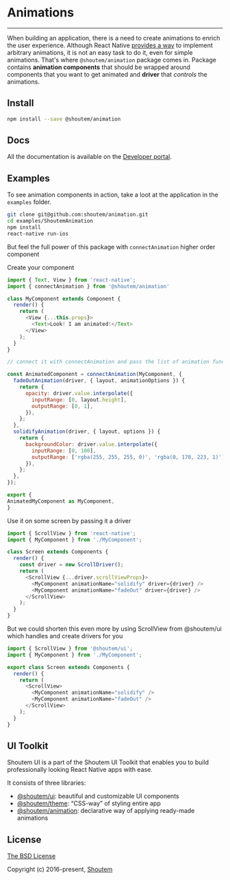 
# Animations
<hr />

When building an application, there is a need to create animations to enrich the user experience. Although React Native [provides a way](https://facebook.github.io/react-native/docs/animations.html) to implement arbitrary animations, it is not an easy task to do it, even for simple animations. That's where `@shoutem/animation` package comes in. Package contains **animation components** that should be wrapped around components that you want to get animated and **driver** that _controls_ the animations.

## Install

```bash
npm install --save @shoutem/animation
```

## Docs

All the documentation is available on the [Developer portal](http://shoutem.github.io/docs/ui-toolkit/animation/introduction).


## Examples

To see animation components in action, take a loot at the application in the `examples` folder.

```bash
git clone git@github.com:shoutem/animation.git
cd examples/ShoutemAnimation
npm install
react-native run-ios
```

But feel the full power of this package with `connectAnimation` higher order component

Create your component

```javascript
import { Text, View } from 'react-native'; 
import { connectAnimation } from '@shoutem/animation'

class MyComponent extends Component {
  render() {
    return (
      <View {...this.props}>
        <Text>Look! I am animated!</Text>
      </View>
    );
  }
}

// connect it with connectAnimation and pass the list of animation functions

const AnimatedComponent = connectAnimation(MyComponent, {
  fadeOutAnimation(driver, { layout, animationOptions }) {
    return {
      opacity: driver.value.interpolate({
        inputRange: [0, layout.height],
        outputRange: [0, 1],
      }),
    };
  },
  solidifyAnimation(driver, { layout, options }) {
    return {
      backgroundColor: driver.value.interpolate({
        inputRange: [0, 100],
        outputRange: ['rgba(255, 255, 255, 0)', 'rgba(0, 170, 223, 1)'],
      }),
    };
  },
});

export {
AnimatedMyComponent as MyComponent,
}

```

Use it on some screen by passing it a driver


```javascript
import { ScrollView } from 'react-native';
import { MyComponent } from './MyComponent';

class Screen extends Components {
  render() {
    const driver = new ScrollDriver();
    return (
      <ScrollView {...driver.scrollViewProps}>
        <MyComponent animationName="solidify" driver={driver} />
        <MyComponent animationName="fadeOut" driver={driver} />
      </ScrollView>
    );
  }
}
```

But we could shorten this even more by using ScrollView from @shoutem/ui which handles and create drivers for you

```javascript
import { ScrollView } from '@shoutem/ui';
import { MyComponent } from './MyComponent';

export class Screen extends Components {
  render() {
    return (
      <ScrollView>
        <MyComponent animationName="solidify" />
        <MyComponent animationName="fadeOut" />
      </ScrollView>
    );
  }
}
```

## UI Toolkit

Shoutem UI is a part of the Shoutem UI Toolkit that enables you to build professionally looking React Native apps with ease.  

It consists of three libraries:

- [@shoutem/ui](https://github.com/shoutem/ui): beautiful and customizable UI components
- [@shoutem/theme](https://github.com/shoutem/theme): “CSS-way” of styling entire app 
- [@shoutem/animation](https://github.com/shoutem/animation): declarative way of applying ready-made  animations

## License

[The BSD License](https://opensource.org/licenses/BSD-3-Clause)

Copyright (c) 2016-present, [Shoutem](http://shoutem.github.io)
